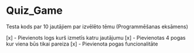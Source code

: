 # Quiz_Game
Testa kods par 10 jautājiem par izvēlēto tēmu (Programmēšanas eksāmens)

[x] - Pievienots logs kurš izmetīs katru jautājumu
[x] - Pievienotas 4 pogas kur viena būs tikai pareiza
[x] - Pievienota pogas funcionalitāte
